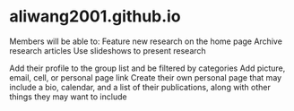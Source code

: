 # aliwang2001.github.io
Members will be able to:
  Feature new research on the home page
  Archive research articles
  Use slideshows to present research
  
  Add their profile to the group list and be filtered by categories
  Add picture, email, cell, or personal page link
  Create their own personal page that may include a bio, calendar, and a list of their publications, along with other things they may want to include
  
